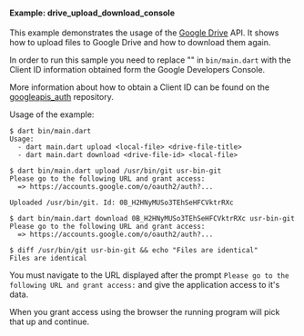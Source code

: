 #### Example: drive_upload_download_console

This example demonstrates the usage of the 
[Google Drive](https://developers.google.com/drive/) API. It shows
how to upload files to Google Drive and how to download them again.

In order to run this sample you need to replace "<please fill in>" in 
`bin/main.dart` with the Client ID information obtained form the
Google Developers Console.

More information about how to obtain a Client ID can be found on the
[googleapis_auth](https://github.com/dart-lang/googleapis_auth/blob/master/README.md) repository.


Usage of the example:
```
$ dart bin/main.dart 
Usage:
  - dart main.dart upload <local-file> <drive-file-title>
  - dart main.dart download <drive-file-id> <local-file>

$ dart bin/main.dart upload /usr/bin/git usr-bin-git
Please go to the following URL and grant access:
  => https://accounts.google.com/o/oauth2/auth?...

Uploaded /usr/bin/git. Id: 0B_H2HNyMUSo3TEhSeHFCVktrRXc

$ dart bin/main.dart download 0B_H2HNyMUSo3TEhSeHFCVktrRXc usr-bin-git
Please go to the following URL and grant access:
  => https://accounts.google.com/o/oauth2/auth?...

$ diff /usr/bin/git usr-bin-git && echo "Files are identical"
Files are identical
```

You must navigate to the URL displayed after the prompt
`Please go to the following URL and grant access:` and give the application
access to it's data.

When you grant access using the browser the running program will pick that up
and continue.
